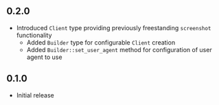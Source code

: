 0.2.0
-----
- Introduced `Client` type providing previously freestanding
  `screenshot` functionality
  - Added `Builder` type for configurable `Client` creation
  - Added `Builder::set_user_agent` method for configuration of user
    agent to use


0.1.0
-----
- Initial release
